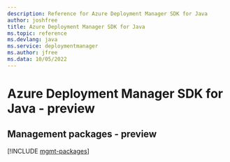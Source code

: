 ```yaml
---
description: Reference for Azure Deployment Manager SDK for Java
author: joshfree
title: Azure Deployment Manager SDK for Java
ms.topic: reference
ms.devlang: java
ms.service: deploymentmanager
ms.author: jfree
ms.data: 10/05/2022
---
```

# Azure Deployment Manager SDK for Java - preview

## Management packages - preview
[!INCLUDE [mgmt-packages](deployment-manager-mgmt-index.md)]